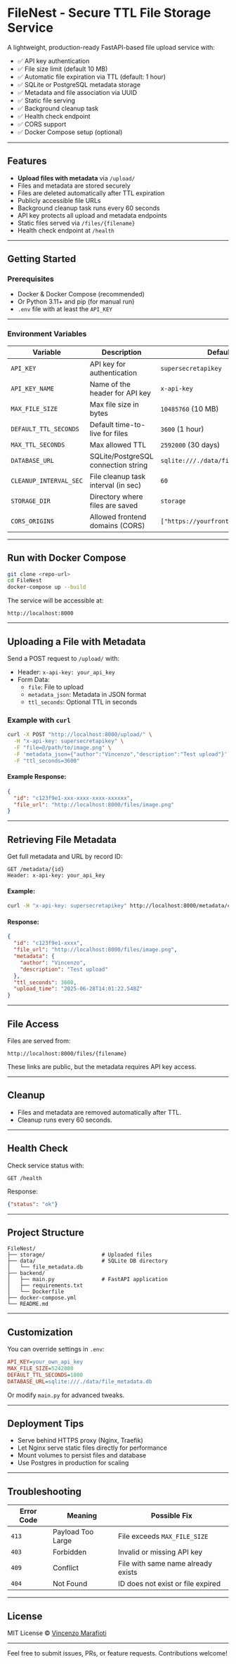 # FileNest - Secure TTL File Storage Service

A lightweight, production-ready FastAPI-based file upload service with:

- ✅ API key authentication
- ✅ File size limit (default 10 MB)
- ✅ Automatic file expiration via TTL (default: 1 hour)
- ✅ SQLite or PostgreSQL metadata storage
- ✅ Metadata and file association via UUID
- ✅ Static file serving
- ✅ Background cleanup task
- ✅ Health check endpoint
- ✅ CORS support
- ✅ Docker Compose setup (optional)

---

## Features

- **Upload files with metadata** via `/upload/`
- Files and metadata are stored securely
- Files are deleted automatically after TTL expiration
- Publicly accessible file URLs
- Background cleanup task runs every 60 seconds
- API key protects all upload and metadata endpoints
- Static files served via `/files/{filename}`
- Health check endpoint at `/health`

---

## Getting Started

### Prerequisites

- Docker & Docker Compose (recommended)
- Or Python 3.11+ and pip (for manual run)
- `.env` file with at least the `API_KEY`

---

### Environment Variables

| Variable              | Description                            | Default                 |
|-----------------------|----------------------------------------|-------------------------|
| `API_KEY`             | API key for authentication             | `supersecretapikey`     |
| `API_KEY_NAME`        | Name of the header for API key         | `x-api-key`             |
| `MAX_FILE_SIZE`       | Max file size in bytes                 | `10485760` (10 MB)      |
| `DEFAULT_TTL_SECONDS` | Default time-to-live for files         | `3600` (1 hour)         |
| `MAX_TTL_SECONDS`     | Max allowed TTL                        | `2592000` (30 days)     |
| `DATABASE_URL`        | SQLite/PostgreSQL connection string    | `sqlite:///./data/file_metadata.db` |
| `CLEANUP_INTERVAL_SEC`| File cleanup task interval (in sec)    | `60`                    |
| `STORAGE_DIR`         | Directory where files are saved        | `storage`               |
| `CORS_ORIGINS`        | Allowed frontend domains (CORS)        | `["https://yourfrontend.domain"]` |

---

## Run with Docker Compose

```bash
git clone <repo-url>
cd FileNest
docker-compose up --build
```

The service will be accessible at:

```
http://localhost:8000
```

---

## Uploading a File with Metadata

Send a POST request to `/upload/` with:

- Header: `x-api-key: your_api_key`
- Form Data:
  - `file`: File to upload
  - `metadata_json`: Metadata in JSON format
  - `ttl_seconds`: Optional TTL in seconds

### Example with `curl`

```bash
curl -X POST "http://localhost:8000/upload/" \
  -H "x-api-key: supersecretapikey" \
  -F "file=@/path/to/image.png" \
  -F 'metadata_json={"author":"Vincenzo","description":"Test upload"}' \
  -F "ttl_seconds=3600"
```

#### Example Response:

```json
{
  "id": "c123f9e1-xxx-xxxx-xxxx-xxxxxx",
  "file_url": "http://localhost:8000/files/image.png"
}
```

---

## Retrieving File Metadata

Get full metadata and URL by record ID:

```http
GET /metadata/{id}
Header: x-api-key: your_api_key
```

#### Example:

```bash
curl -H "x-api-key: supersecretapikey" http://localhost:8000/metadata/c123f9e1-xxxx
```

#### Response:

```json
{
  "id": "c123f9e1-xxxx",
  "file_url": "http://localhost:8000/files/image.png",
  "metadata": {
    "author": "Vincenzo",
    "description": "Test upload"
  },
  "ttl_seconds": 3600,
  "upload_time": "2025-06-28T14:01:22.548Z"
}
```

---

## File Access

Files are served from:

```
http://localhost:8000/files/{filename}
```

These links are public, but the metadata requires API key access.

---

## Cleanup

- Files and metadata are removed automatically after TTL.
- Cleanup runs every 60 seconds.

---

## Health Check

Check service status with:

```http
GET /health
```

Response:

```json
{"status": "ok"}
```

---

## Project Structure

```
FileNest/
├── storage/                  # Uploaded files
├── data/                     # SQLite DB directory
│   └── file_metadata.db
├── backend/
│   ├── main.py               # FastAPI application
│   ├── requirements.txt
│   └── Dockerfile
├── docker-compose.yml
└── README.md
```

---

## Customization

You can override settings in `.env`:

```ini
API_KEY=your_own_api_key
MAX_FILE_SIZE=5242880
DEFAULT_TTL_SECONDS=1800
DATABASE_URL=sqlite:///./data/file_metadata.db
```

Or modify `main.py` for advanced tweaks.

---

## Deployment Tips

- Serve behind HTTPS proxy (Nginx, Traefik)
- Let Nginx serve static files directly for performance
- Mount volumes to persist files and database
- Use Postgres in production for scaling

---

## Troubleshooting

| Error Code | Meaning                         | Possible Fix                      |
|------------|----------------------------------|-----------------------------------|
| `413`      | Payload Too Large               | File exceeds `MAX_FILE_SIZE`      |
| `403`      | Forbidden                        | Invalid or missing API key        |
| `409`      | Conflict                         | File with same name already exists|
| `404`      | Not Found                        | ID does not exist or file expired |

---

## License

MIT License © [Vincenzo Marafioti](mailto:enzo.mar@gmail.com)

---

Feel free to submit issues, PRs, or feature requests. Contributions welcome!
